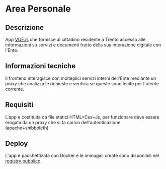 # Area Personale


## Descrizione

App [VUE.js](https://vuejs.org/) che fornisce al cittadino residente a Trento
accesso alle informazioni su servizi e documenti frutto della sua interazione
digitale con l'Ente.


## Informazioni tecniche

Il frontend interagisce con molteplici servizi interni dell'Ente mediante un 
proxy che analizza le richieste e verifica se queste sono lecite per l'utente
corrente.

## Requisiti

L'app è costituita da file statici HTML+Css+Js, per funzionare deve essere
erogata da un proxy che si fa carico dell'autenticazione (apache+shibboleth)

## Deploy

L'app è pacchettizata con Docker e le immagini create sono disponibili nel 
[registry pubblico](https://gitlab.com/opencontent/area-personale/container_registry).
